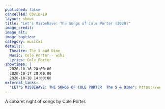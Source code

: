 ```yaml
---
published: false
cancelled: COVID-19
layout: shows
title: "Let's Misbehave: The Songs of Cole Porter (2020)"
image_credit: 
image_alt:
image_caption:
category: musical
details:
  Theatre: The 5 and Dime
  Music: Cole Porter - wiki
  Lyrics: Cole Porter
showtimes: |
  2020-10-16 20:00:00
  2020-10-17 20:00:00
  2020-10-18 14:00:00
external_links:
  "LET'S MISBEHAVE: THE SONGS OF COLE PORTER  The 5 & Dime": https://www.the5anddime.org/lets-misbehave
---
```

A cabaret night of songs by Cole Porter.
